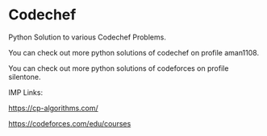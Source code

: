 # Codechef
Python Solution to various Codechef Problems.

You can check out more python solutions of codechef on profile aman1108.

You can check out more python solutions of codeforces on profile silentone.


IMP Links:

https://cp-algorithms.com/

https://codeforces.com/edu/courses
